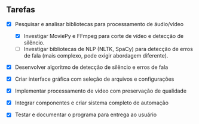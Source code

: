 ## Tarefas

- [x] Pesquisar e analisar bibliotecas para processamento de áudio/vídeo
  - [x] Investigar MoviePy e FFmpeg para corte de vídeo e detecção de silêncio.
  - [ ] Investigar bibliotecas de NLP (NLTK, SpaCy) para detecção de erros de fala (mais complexo, pode exigir abordagem diferente).
- [x] Desenvolver algoritmo de detecção de silêncio e erros de fala
- [x] Criar interface gráfica com seleção de arquivos e configurações
- [x] Implementar processamento de vídeo com preservação de qualidade
- [x] Integrar componentes e criar sistema completo de automação
- [x] Testar e documentar o programa para entrega ao usuário

